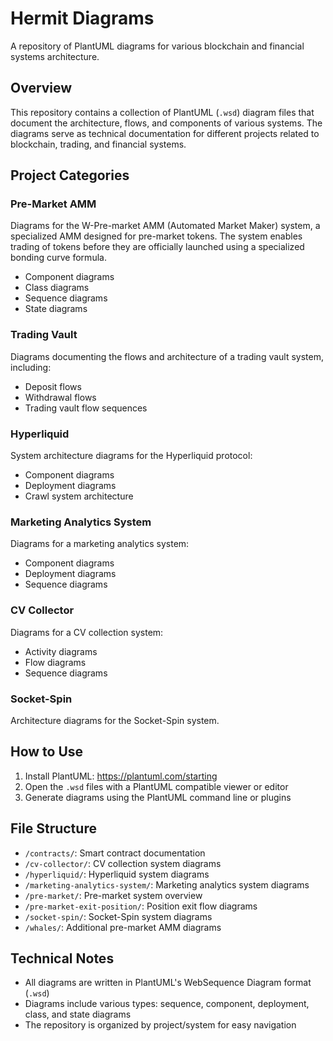# Hermit Diagrams

A repository of PlantUML diagrams for various blockchain and financial systems architecture.

## Overview

This repository contains a collection of PlantUML (`.wsd`) diagram files that document the architecture, flows, and components of various systems. The diagrams serve as technical documentation for different projects related to blockchain, trading, and financial systems.

## Project Categories

### Pre-Market AMM

Diagrams for the W-Pre-market AMM (Automated Market Maker) system, a specialized AMM designed for pre-market tokens. The system enables trading of tokens before they are officially launched using a specialized bonding curve formula.

- Component diagrams
- Class diagrams
- Sequence diagrams
- State diagrams

### Trading Vault

Diagrams documenting the flows and architecture of a trading vault system, including:
- Deposit flows
- Withdrawal flows
- Trading vault flow sequences

### Hyperliquid

System architecture diagrams for the Hyperliquid protocol:
- Component diagrams
- Deployment diagrams
- Crawl system architecture

### Marketing Analytics System

Diagrams for a marketing analytics system:
- Component diagrams
- Deployment diagrams
- Sequence diagrams

### CV Collector

Diagrams for a CV collection system:
- Activity diagrams
- Flow diagrams
- Sequence diagrams

### Socket-Spin

Architecture diagrams for the Socket-Spin system.

## How to Use

1. Install PlantUML: https://plantuml.com/starting
2. Open the `.wsd` files with a PlantUML compatible viewer or editor
3. Generate diagrams using the PlantUML command line or plugins

## File Structure

- `/contracts/`: Smart contract documentation
- `/cv-collector/`: CV collection system diagrams
- `/hyperliquid/`: Hyperliquid system diagrams
- `/marketing-analytics-system/`: Marketing analytics system diagrams
- `/pre-market/`: Pre-market system overview
- `/pre-market-exit-position/`: Position exit flow diagrams
- `/socket-spin/`: Socket-Spin system diagrams
- `/whales/`: Additional pre-market AMM diagrams

## Technical Notes

- All diagrams are written in PlantUML's WebSequence Diagram format (`.wsd`)
- Diagrams include various types: sequence, component, deployment, class, and state diagrams
- The repository is organized by project/system for easy navigation 
